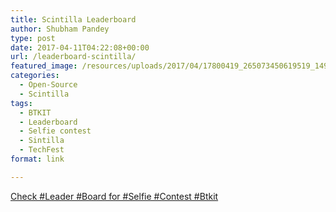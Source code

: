 ```yaml
---
title: Scintilla Leaderboard
author: Shubham Pandey
type: post
date: 2017-04-11T04:22:08+00:00
url: /leaderboard-scintilla/
featured_image: /resources/uploads/2017/04/17800419_265073450619519_1499277804467957526_n.jpg
categories:
  - Open-Source
  - Scintilla
tags:
  - BTKIT
  - Leaderboard
  - Selfie contest
  - Sintilla
  - TechFest
format: link

---
```

[Check #Leader #Board for #Selfie #Contest #Btkit][1]

 [1]: /leaderboard-scintilla/